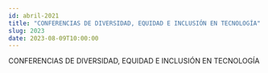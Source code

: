 ```yaml
---
id: abril-2021
title: "CONFERENCIAS DE DIVERSIDAD, EQUIDAD E INCLUSIÓN EN TECNOLOGÍA"
slug: 2023
date: 2023-08-09T10:00:00
---
```


CONFERENCIAS DE DIVERSIDAD, EQUIDAD E INCLUSIÓN EN TECNOLOGÍA
